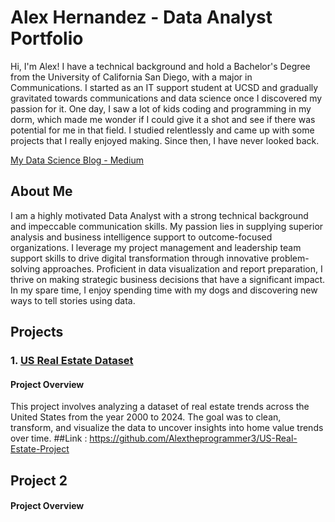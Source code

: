 # Alex Hernandez - Data Analyst Portfolio

Hi, I'm Alex! I have a technical background and hold a Bachelor's Degree from the University of California San Diego, with a major in Communications. I started as an IT support student at UCSD and gradually gravitated towards communications and data science once I discovered my passion for it. One day, I saw a lot of kids coding and programming in my dorm, which made me wonder if I could give it a shot and see if there was potential for me in that field. I studied relentlessly and came up with some projects that I really enjoyed making. Since then, I have never looked back.

[My Data Science Blog - Medium](https://medium.com/@alexhernandez_67007)

## About Me

I am a highly motivated Data Analyst with a strong technical background and impeccable communication skills. My passion lies in supplying superior analysis and business intelligence support to outcome-focused organizations. I leverage my project management and leadership team support skills to drive digital transformation through innovative problem-solving approaches. Proficient in data visualization and report preparation, I thrive on making strategic business decisions that have a significant impact. In my spare time, I enjoy spending time with my dogs and discovering new ways to tell stories using data.

## Projects

### 1. [US Real Estate Dataset](https://github.com/yourusername/USRealEstateDataset)

#### Project Overview

This project involves analyzing a dataset of real estate trends across the United States from the year 2000 to 2024. The goal was to clean, transform, and visualize the data to uncover insights into home value trends over time.
 ##Link : https://github.com/Alextheprogrammer3/US-Real-Estate-Project

## Project 2 

#### Project Overview 

